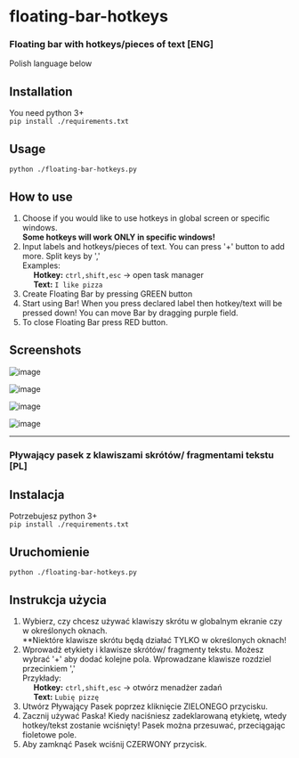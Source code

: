 # floating-bar-hotkeys

### Floating bar with hotkeys/pieces of text [ENG]
Polish language below

## Installation
You need python 3+ </br>
`pip install ./requirements.txt`

## Usage
`python ./floating-bar-hotkeys.py`

## How to use

1. Choose if you would like to use hotkeys in global screen or specific windows. <br/>**Some hotkeys will work ONLY in specific windows!**
2. Input labels and hotkeys/pieces of text. You can press '+' button to add more. Split keys by ','
<br/>Examples:
 </br>&nbsp;&nbsp;&nbsp;&nbsp; **Hotkey:**  `ctrl,shift,esc` -> open task manager
 </br>&nbsp;&nbsp;&nbsp;&nbsp; **Text:**  `I like pizza`
3. Create Floating Bar by pressing GREEN button
4. Start using Bar! When you press declared label then hotkey/text will be pressed down! You can move Bar by dragging purple field.
5. To close Floating Bar press RED button.

## Screenshots

![image](https://user-images.githubusercontent.com/57834846/213604541-48275a54-3531-449a-b1c6-7453eeb5792f.png)

![image](https://user-images.githubusercontent.com/57834846/213604678-9d5405ad-a9ed-4f04-9231-21614d7d7507.png)

![image](https://user-images.githubusercontent.com/57834846/213606312-9bd1a35b-0355-4c56-89c0-cb7fa148203d.png)

![image](https://user-images.githubusercontent.com/57834846/213604739-991c6de0-b1ce-4c18-8036-2e6fe5292745.png)

***

### Pływający pasek z klawiszami skrótów/ fragmentami tekstu [PL]

## Instalacja
Potrzebujesz python 3+</br>
`pip install ./requirements.txt`

## Uruchomienie
`python ./floating-bar-hotkeys.py`

## Instrukcja użycia

1. Wybierz, czy chcesz używać klawiszy skrótu w globalnym ekranie czy w określonych oknach. <br/>**Niektóre klawisze skrótu będą działać TYLKO w określonych oknach!
2. Wprowadź etykiety i klawisze skrótów/ fragmenty tekstu. Możesz wybrać '+' aby dodać kolejne pola. Wprowadzane klawisze rozdziel przecinkiem ','
<br/>Przykłady:
 </br>&nbsp;&nbsp;&nbsp;&nbsp; **Hotkey:**  `ctrl,shift,esc` -> otwórz menadżer zadań
 </br>&nbsp;&nbsp;&nbsp;&nbsp; **Text:**  `Lubię pizzę`
3. Utwórz Pływający Pasek poprzez kliknięcie ZIELONEGO przycisku.
4. Zacznij używać Paska! Kiedy naciśniesz zadeklarowaną etykietę, wtedy hotkey/tekst zostanie wciśnięty! Pasek można przesuwać, przeciągając fioletowe pole.
5. Aby zamknąć Pasek wciśnij CZERWONY przycisk.
